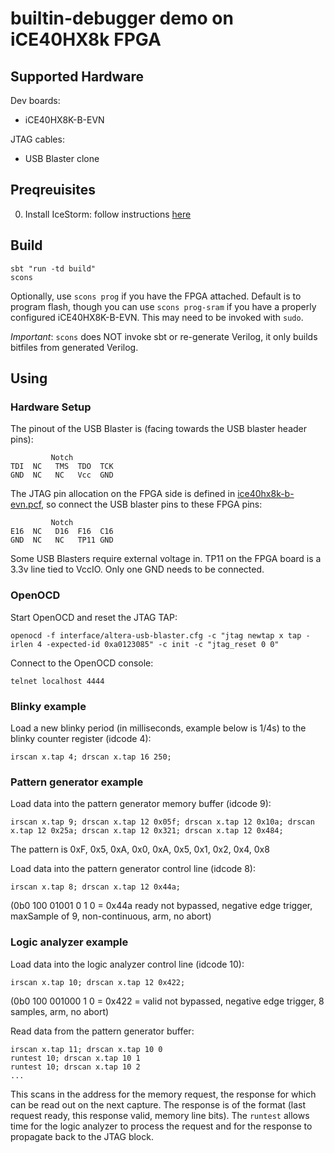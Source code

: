 # builtin-debugger demo on iCE40HX8k FPGA

## Supported Hardware
Dev boards:
- iCE40HX8K-B-EVN

JTAG cables:
- USB Blaster clone

## Preqreuisites

0. Install IceStorm: follow instructions [here](http://www.clifford.at/icestorm/)

## Build

```
sbt "run -td build"
scons
```

Optionally, use `scons prog` if you have the FPGA attached. Default is to program flash, though you can use `scons prog-sram` if you have a properly configured iCE40HX8K-B-EVN. This may need to be invoked with `sudo`.

*Important*: `scons` does NOT invoke sbt or re-generate Verilog, it only builds bitfiles from generated Verilog.

## Using
### Hardware Setup
The pinout of the USB Blaster is (facing towards the USB blaster header pins):

```
         Notch
TDI  NC   TMS  TDO  TCK
GND  NC   NC   Vcc  GND
```

The JTAG pin allocation on the FPGA side is defined in [ice40hx8k-b-evn.pcf](ice40hx8k-b-evn.pcf), so connect the USB blaster pins to these FPGA pins:

```
         Notch
E16  NC   D16  F16  C16
GND  NC   NC   TP11 GND
```

Some USB Blasters require external voltage in. TP11 on the FPGA board is a 3.3v line tied to VccIO. Only one GND needs to be connected.

### OpenOCD
Start OpenOCD and reset the JTAG TAP:
```
openocd -f interface/altera-usb-blaster.cfg -c "jtag newtap x tap -irlen 4 -expected-id 0xa0123085" -c init -c "jtag_reset 0 0"
```

Connect to the OpenOCD console:
```
telnet localhost 4444
```

### Blinky example
Load a new blinky period (in milliseconds, example below is 1/4s) to the blinky counter register (idcode 4):

```
irscan x.tap 4; drscan x.tap 16 250;
```

### Pattern generator example
Load data into the pattern generator memory buffer (idcode 9):
```
irscan x.tap 9; drscan x.tap 12 0x05f; drscan x.tap 12 0x10a; drscan x.tap 12 0x25a; drscan x.tap 12 0x321; drscan x.tap 12 0x484;
```
The pattern is 0xF, 0x5, 0xA, 0x0, 0xA, 0x5, 0x1, 0x2, 0x4, 0x8

Load data into the pattern generator control line (idcode 8):
```
irscan x.tap 8; drscan x.tap 12 0x44a;
```
(0b0 100 01001 0 1 0 = 0x44a ready not bypassed, negative edge trigger, maxSample of 9, non-continuous, arm, no abort)

### Logic analyzer example
Load data into the logic analyzer control line (idcode 10):
```
irscan x.tap 10; drscan x.tap 12 0x422;
```
(0b0 100 001000 1 0 = 0x422 = valid not bypassed, negative edge trigger, 8 samples, arm, no abort)

Read data from the pattern generator buffer:
```
irscan x.tap 11; drscan x.tap 10 0
runtest 10; drscan x.tap 10 1
runtest 10; drscan x.tap 10 2
...
```
This scans in the address for the memory request, the response for which can be read out on the next capture. The response is of the format (last request ready, this response valid, memory line bits). The `runtest` allows time for the logic analyzer to process the request and for the response to propagate back to the JTAG block.
